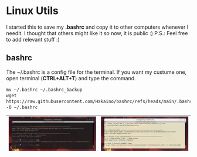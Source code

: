 # Linux Utils
I started this to save my **.bashrc** and copy it to other computers whenever I needit.
I thought that others might like it so now, it is public :)
P.S.: Feel free to add relevant stuff :)

## bashrc
The ~/.bashrc is a config file for the terminal.
If you want my custume one, open terminal (**CTRL+ALT+T**) and type the command.
```
mv ~/.bashrc ~/.bashrc_backup
wget https://raw.githubusercontent.com/Hakaino/bashrc/refs/heads/main/.bashrc -O ~/.bashrc 
```

| ![dark](./imgs/bashrc_dark.png) | ![light](./imgs/bashrc_light.png) |
|:---------------------:|:----------------------:|
